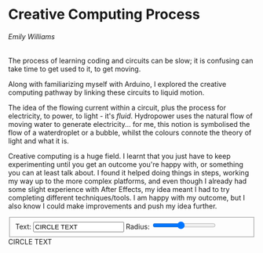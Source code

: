 # Creative Computing Process
###### Emily Williams



The process of learning coding and circuits can be slow; it is confusing can take time to get used to it, to get moving.

Along with familiarizing myself with Arduino, I explored the creative computing pathway by linking these circuits to liquid motion. 

The idea of the flowing current within a circuit, plus the process for electricity, to power, to light - it's *fluid*.   Hydropower uses the natural flow of moving water to generate electricity... for me, this notion is symbolised the flow of a waterdroplet or a bubble, whilst the colours connote the theory of light and what it is. 

Creative computing is a huge field. I learnt that you just have to keep experimenting until you get an outcome you're happy with, or something you can at least talk about. I found it helped doing things in steps, working my way up to the more complex platforms, and even though I already had some slight experience with After Effects, my idea meant I had to try completing different techniques/tools. I am happy with my outcome, but I also know I could make improvements and push my idea further.

<div>
  <fieldset>
    <label>Text:</label>
 <input type="text" class="text" value="CIRCLE TEXT">
    <label>Radius:</label>
 <input class="radius" type="range" min="100" max="1000" value="500">
  </fieldset>
</div>
<div class="curved-text">CIRCLE TEXT</div>
